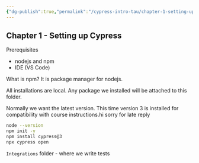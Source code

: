 ```yaml
---
{"dg-publish":true,"permalink":"/cypress-intro-tau/chapter-1-setting-up-cypress/","tags":["cypress"]}
---
```


## Chapter 1 - Setting up Cypress

Prerequisites

- nodejs and npm
- IDE (VS Code)

What is npm? It is package manager for nodejs.

All installations are local. Any package we installed will be attached to this folder. 

Normally we want the latest version. This time version 3 is installed for compatibility with course instructions.hi sorry for late reply

```bash
node --version 
npm init -y      
npm install cypress@3
npx cypress open
```

`Integrations` folder - where we write tests